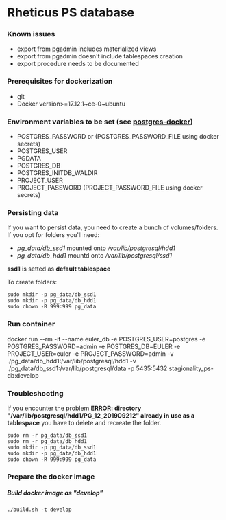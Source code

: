 # Rheticus PS database

### Known issues
* export from pgadmin includes materialized views
* export from pgadmin doesn't include tablespaces creation
* export procedure needs to be documented

### Prerequisites for dockerization

* git
* Docker version>=17.12.1~ce-0~ubuntu

### Environment variables to be set (see [postgres-docker](https://hub.docker.com/_/postgres))

* POSTGRES_PASSWORD or (POSTGRES_PASSWORD_FILE using docker secrets)
* POSTGRES_USER
* PGDATA
* POSTGRES_DB
* POSTGRES_INITDB_WALDIR
* PROJECT_USER 
* PROJECT_PASSWORD (PROJECT_PASSWORD_FILE using docker secrets)


### Persisting data

If you want to persist data, you need to create a bunch of volumes/folders.
If you opt for folders you'll need:

- *pg_data/db_ssd1* mounted onto */var/lib/postgresql/hdd1* 
- *pg_data/db_hdd1* mountd onto */var/lib/postgresql/ssd1*


**ssd1** is setted as **default tablespace**


To create folders:

    sudo mkdir -p pg_data/db_ssd1
	sudo mkdir -p pg_data/db_hdd1
	sudo chown -R 999:999 pg_data


### Run container

docker run --rm -it --name euler_db -e POSTGRES_USER=postgres -e POSTGRES_PASSWORD=admin -e POSTGRES_DB=EULER -e PROJECT_USER=euler -e PROJECT_PASSWORD=admin -v ./pg_data/db_hdd1:/var/lib/postgresql/hdd1 -v ./pg_data/db_ssd1:/var/lib/postgresql/data -p 5435:5432 stagionality_ps-db:develop


### Troubleshooting

If you encounter the problem  **ERROR:  directory "/var/lib/postgresql/hdd1/PG_12_201909212" already in use as a tablespace** you have to delete and recreate the folder.

    sudo rm -r pg_data/db_ssd1
	sudo rm -r pg_data/db_hdd1
	sudo mkdir -p pg_data/db_ssd1
	sudo mkdir -p pg_data/db_hdd1
	sudo chown -R 999:999 pg_data



### Prepare the docker image


##### Build docker image as "develop"
    ./build.sh -t develop